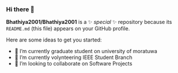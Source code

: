 ### Hi there 👋


**Bhathiya2001/Bhathiya2001** is a ✨ _special_ ✨ repository because its `README.md` (this file) appears on your GitHub profile.

Here are some ideas to get you started:

- 🔭 I’m currently graduate student on university of moratuwa
- 🌱 I’m currently volynteering IEEE Student Branch
- 👯 I’m looking to collaborate on Software Projects

